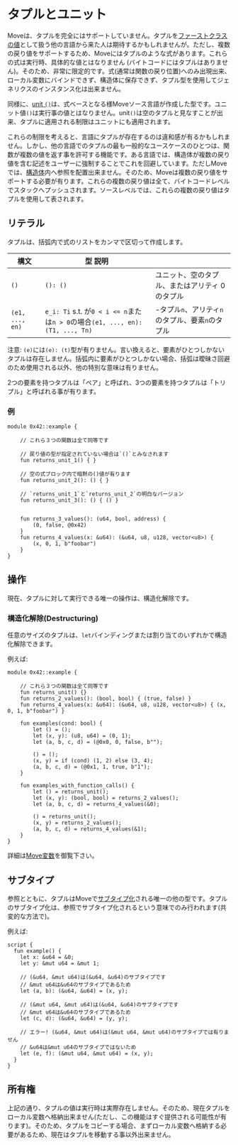 # タプルとユニット

Moveは、タプルを完全にはサポートしていません。タプルを[ファーストクラスの値](https://en.wikipedia.org/wiki/First-class_citizen)として扱う他の言語から来た人は期待するかもしれませんが。ただし、複数の戻り値をサポートするため、Moveにはタプルのような式があります。これらの式は実行時、具体的な値とはなりません (バイトコードにはタプルはありません)。そのため、非常に限定的です。式(通常は関数の戻り位置)へのみ出現出来、ローカル変数にバインドできず、構造体に保存できず、タプル型を使用してジェネリクスのインスタンス化は出来ません。

同様に、[unit `()`](https://en.wikipedia.org/wiki/Unit_type)は、式ベースとなる様Moveソース言語が作成した型です。ユニット値`()`は実行事の値とはなりません。unit`()`は空のタプルと見なすことが出来、タプルに適用される制限はユニットにも適用されます。

これらの制限を考えると、言語にタプルが存在するのは違和感が有るかもしれません。しかし、他の言語でのタプルの最も一般的なユースケースのひとつは、関数が複数の値を返す事を許可する機能です。ある言語では、構造体が複数の戻り値を含む記述をユーザーに強制することでこれを回避しています。ただしMoveでは、[構造体](./structs-and-resources.md)内へ参照を配置出来ません。そのため、Moveは複数の戻り値をサポートする必要が有ります。これらの複数の戻り値は全て、バイトコードレベルでスタックへプッシュされます。ソースレベルでは、これらの複数の戻り値はタプルを使用して表されます。

## リテラル

タプルは、括弧内で式のリストをカンマで区切って作成します。

| 構文          | 型                                              説明                           |                                                   |
| --------------- | ---------------------------------------------------------------------------- | ------------------------------------------------------------ |
| `()`            | `(): ()`                                                                     | ユニット、空のタプル、またはアリティ 0 のタプル               |
| `(e1, ..., en)` |  `e_i: Ti` s.t. が`0 < i <= n`または`n > 0`の場合`(e1, ..., en): (T1, ..., Tn)` | -タプル`n`、アリティ`n`のタプル、要素`n`のタプル  |

注意: `(e)`には`(e): (t)`型が有りません。言い換えると、要素がひとつしかないタプルは存在しません。括弧内に要素がひとつしかない場合、括弧は曖昧さ回避のため使用される以外、他の特別な意味は有りません。

2つの要素を持つタプルは「ペア」と呼ばれ、3つの要素を持つタプルは「トリプル」と呼ばれる事が有ります。

### 例

```move
module 0x42::example {

    // これら３つの関数は全て同等です

    // 戻り値の型が指定されていない場合は`()`とみなされます
    fun returns_unit_1() { }

    // 空の式ブロック内で暗黙の()値が有ります
    fun returns_unit_2(): () { }

    // `returns_unit_1`と`returns_unit_2`の明白なバージョン
    fun returns_unit_3(): () { () }


    fun returns_3_values(): (u64, bool, address) {
        (0, false, @0x42)
    }
    fun returns_4_values(x: &u64): (&u64, u8, u128, vector<u8>) {
        (x, 0, 1, b"foobar")
    }
}
```

## 操作

現在、タプルに対して実行できる唯一の操作は、構造化解除です。

### 構造化解除(Destructuring)

任意のサイズのタプルは、`let`バインディングまたは割り当てのいずれかで構造化解除できます。

例えば:

```move
module 0x42::example {

    // これら３つの関数は全て同等です
    fun returns_unit() {}
    fun returns_2_values(): (bool, bool) { (true, false) }
    fun returns_4_values(x: &u64): (&u64, u8, u128, vector<u8>) { (x, 0, 1, b"foobar") }

    fun examples(cond: bool) {
        let () = ();
        let (x, y): (u8, u64) = (0, 1);
        let (a, b, c, d) = (@0x0, 0, false, b"");

        () = ();
        (x, y) = if (cond) (1, 2) else (3, 4);
        (a, b, c, d) = (@0x1, 1, true, b"1");
    }

    fun examples_with_function_calls() {
        let () = returns_unit();
        let (x, y): (bool, bool) = returns_2_values();
        let (a, b, c, d) = returns_4_values(&0);

        () = returns_unit();
        (x, y) = returns_2_values();
        (a, b, c, d) = returns_4_values(&1);
    }
}
```

詳細は[Move変数](./variables.md)を御覧下さい。

## サブタイプ

参照とともに、タプルはMoveで[サブタイプ化](https://en.wikipedia.org/wiki/Subtyping)される唯一の他の型です。タプルのサブタイプ化は、参照でサブタイプ化されるという意味でのみ行われます(共変的な方法で)。

例えば:

```move
script {
  fun example() {
    let x: &u64 = &0;
    let y: &mut u64 = &mut 1;

    // (&u64, &mut u64)は(&u64, &u64)のサブタイプです
    // &mut u64は&u64のサブタイプであるため
    let (a, b): (&u64, &u64) = (x, y);

    // (&mut u64, &mut u64)は(&u64, &u64)のサブタイプです
    // &mut u64は&u64のサブタイプであるため
    let (c, d): (&u64, &u64) = (y, y);

    // エラー! (&u64, &mut u64)は(&mut u64, &mut u64)のサブタイプでは有りません
    // &u64は&mut u64のサブタイプではないため
    let (e, f): (&mut u64, &mut u64) = (x, y);
  }
}
```

## 所有権

上記の通り、タプルの値は実行時は実際存在しません。そのため、現在タプルをローカル変数へ格納出来ません(ただし、この機能はすぐ提供される可能性が有ります)。そのため、タプルをコピーする場合、まずローカル変数へ格納する必要があるため、現在はタプルを移動する事以外出来ません。


